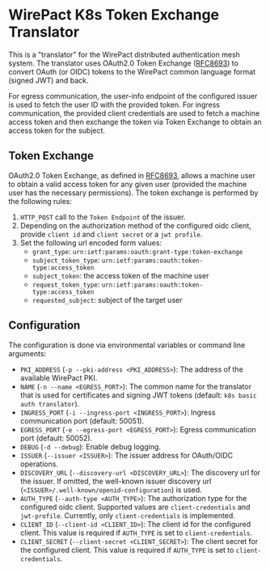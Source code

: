 # WirePact K8s Token Exchange Translator

This is a "translator" for the WirePact distributed authentication mesh system.
The translator uses OAuth2.0 Token Exchange ([RFC8693](https://tools.ietf.org/html/rfc8693))
to convert OAuth (or OIDC) tokens to the WirePact common language format (signed JWT)
and back.

For egress communication, the user-info endpoint of the configured issuer is used
to fetch the user ID with the provided token. For ingress communication, the provided
client credentials are used to fetch a machine access token and then exchange the
token via Token Exchange to obtain an access token for the subject.

## Token Exchange

OAuth2.0 Token Exchange, as defined in [RFC8693](https://tools.ietf.org/html/rfc8693), allows
a machine user to obtain a valid access token for any given user (provided the machine user
has the necessary permissions). The token exchange is performed by the following rules:

1. ``HTTP_POST`` call to the ``Token Endpoint`` of the issuer.
2. Depending on the authorization method of the configured oidc client, provide ``client id``
   and ``client secret`` or a ``jwt profile``.
3. Set the following url encoded form values:
    - ``grant_type``: ``urn:ietf:params:oauth:grant-type:token-exchange``
    - ``subject_token_type``: ``urn:ietf:params:oauth:token-type:access_token``
    - ``subject_token``: the access token of the machine user
    - ``request_token_type``: ``urn:ietf:params:oauth:token-type:access_token``
    - ``requested_subject``: subject of the target user

## Configuration

The configuration is done via environmental variables or command line arguments:

- ``PKI_ADDRESS`` (``-p --pki-address <PKI_ADDRESS>``): The address of the available WirePact PKI.
- ``NAME`` (``-n --name <EGRESS_PORT>``): The common name for the translator that is used for certificates and
  signing JWT tokens (default: ``k8s basic auth translator``).
- ``INGRESS_PORT`` (``-i --ingress-port <INGRESS_PORT>``): Ingress communication port (default: 50051).
- ``EGRESS_PORT`` (``-e --egress-port <EGRESS_PORT>``): Egress communication port (default: 50052).
- ``DEBUG`` (``-d --debug``): Enable debug logging.
- ``ISSUER`` (``--issuer <ISSUER>``): The issuer address for OAuth/OIDC operations.
- ``DISCOVERY_URL`` (``--discovery-url <DISCOVERY_URL>``): The discovery url for the issuer. If omitted, the
  well-known issuer discovery url (``<ISSUER>/.well-known/openid-configuration``) is used.
- ``AUTH_TYPE`` (``--auth-type <AUTH_TYPE>``): The authorization type for the configured oidc client.
  Supported values are ``client-credentials`` and ``jwt-profile``. Currently, only ``client-credentials`` is
  implemented.
- ``CLIENT_ID`` (``--client-id <CLIENT_ID>``): The client id for the configured client. This value is required if
  ``AUTH_TYPE`` is set to ``client-credentials``.
- ``CLIENT_SECRET`` (``--client-secret <CLIENT_SECRET>``): The client secret for the configured client. This value is
  required if ``AUTH_TYPE`` is set to ``client-credentials``.
